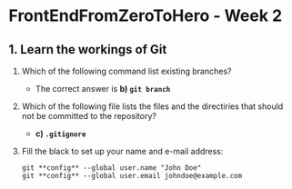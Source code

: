 # FrontEndFromZeroToHero - Week 2

## 1. Learn the workings of Git

1. Which of the following command list existing branches?

    * The correct answer is **b) ``git branch``**
    
2. Which of the following file lists the files and the directiries that should not be committed to the repository?

    * **c) ``.gitignore``**
    
3. Fill the black to set up your name and e-mail address: 
  
    ```
    git **config** --global user.name "John Doe"
    git **config** --global user.email johndoe@example.com
    ```    

